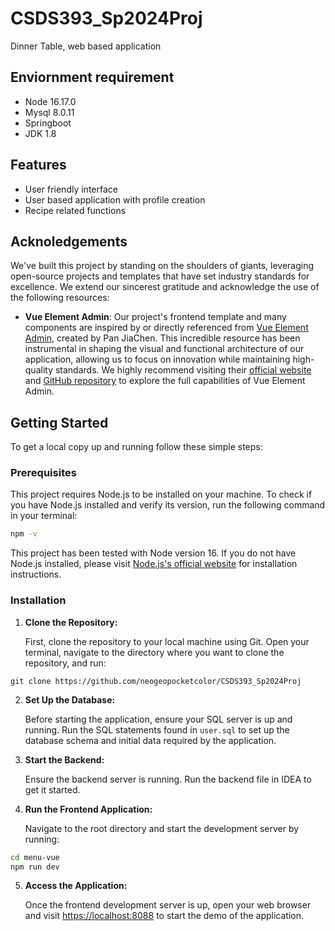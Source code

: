 # CSDS393_Sp2024Proj
Dinner Table, web based application

## Enviornment requirement
- Node 16.17.0
- Mysql 8.0.11
- Springboot
- JDK 1.8

## Features
- User friendly interface
- User based application with profile creation
- Recipe related functions

## Acknoledgements
We've built this project by standing on the shoulders of giants, leveraging open-source projects and templates that have set industry standards for excellence. We extend our sincerest gratitude and acknowledge the use of the following resources:

- **Vue Element Admin**: Our project's frontend template and many components are inspired by or directly referenced from [Vue Element Admin](https://panjiachen.github.io/vue-element-admin-site/), created by Pan JiaChen. This incredible resource has been instrumental in shaping the visual and functional architecture of our application, allowing us to focus on innovation while maintaining high-quality standards. We highly recommend visiting their [official website](https://panjiachen.github.io/vue-element-admin-site/) and [GitHub repository](https://github.com/PanJiaChen/vue-element-admin) to explore the full capabilities of Vue Element Admin.

## Getting Started

To get a local copy up and running follow these simple steps:

### Prerequisites

This project requires Node.js to be installed on your machine. To check if you have Node.js installed and verify its version, run the following command in your terminal:

```bash
npm -v
```


This project has been tested with Node version 16. If you do not have Node.js installed, please visit [Node.js's official website](https://nodejs.org/) for installation instructions.

### Installation

1. **Clone the Repository:**

   First, clone the repository to your local machine using Git. Open your terminal, navigate to the directory where you want to clone the repository, and run:

```
git clone https://github.com/neogeopocketcolor/CSDS393_Sp2024Proj
```
2. **Set Up the Database:**

   Before starting the application, ensure your SQL server is up and running. Run the SQL statements found in `user.sql` to set up the database schema and initial data required by the application.

3. **Start the Backend:**

   Ensure the backend server is running. Run the backend file in IDEA to get it started.

4. **Run the Frontend Application:**

   Navigate to the root directory and start the development server by running:

```bash
cd menu-vue
npm run dev
```

5. **Access the Application:**

   Once the frontend development server is up, open your web browser and visit [https://localhost:8088](https://localhost:8088) to start the demo of the application.
